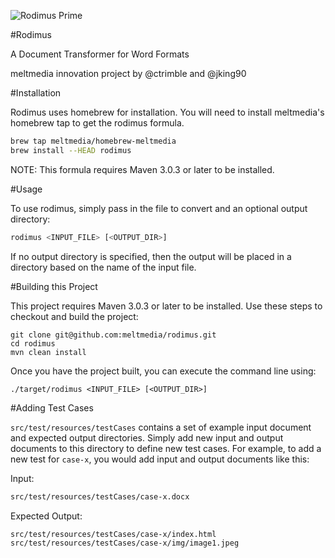 ![Rodimus Prime](https://raw.github.com/meltmedia/rodimus/master/src/test/resources/testCases/image-test/images/image1.jpeg)

#Rodimus

A Document Transformer for Word Formats

meltmedia innovation project by @ctrimble and @jking90

#Installation

Rodimus uses homebrew for installation.  You will need to install meltmedia's homebrew tap to get the rodimus formula.

```bash
brew tap meltmedia/homebrew-meltmedia
brew install --HEAD rodimus
```

NOTE: This formula requires Maven 3.0.3 or later to be installed.

#Usage

To use rodimus, simply pass in the file to convert and an optional output directory:

```bash
rodimus <INPUT_FILE> [<OUTPUT_DIR>]
```

If no output directory is specified, then the output will be placed in a directory based on the name of the input file.

#Building this Project

This project requires Maven 3.0.3 or later to be installed.  Use these steps to checkout and build the project:

```
git clone git@github.com:meltmedia/rodimus.git
cd rodimus
mvn clean install
```

Once you have the project built, you can execute the command line using:

```
./target/rodimus <INPUT_FILE> [<OUTPUT_DIR>]
```

#Adding Test Cases

`src/test/resources/testCases` contains a set of example input document and expected output directories.  Simply
add new input and output documents to this directory to define new test cases.  For example,
to add a new test for `case-x`, you would add input and output documents like this:

Input:
```bash
src/test/resources/testCases/case-x.docx
```
Expected Output:
```bash
src/test/resources/testCases/case-x/index.html
src/test/resources/testCases/case-x/img/image1.jpeg
```
